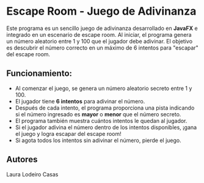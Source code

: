# Escape Room - Juego de Adivinanza

Este programa es un sencillo juego de adivinanza desarrollado en **JavaFX** e integrado en un escenario de escape room. Al iniciar, el programa genera un número aleatorio entre 1 y 100 que el jugador debe adivinar. El objetivo es descubrir el número correcto en un máximo de 6 intentos para "escapar" del escape room.

## Funcionamiento:

- Al comenzar el juego, se genera un número aleatorio secreto entre 1 y 100.
- El jugador tiene **6 intentos** para adivinar el número.
- Después de cada intento, el programa proporciona una pista indicando si el número ingresado es **mayor** o **menor** que el número secreto.
- El programa también muestra cuántos intentos le quedan al jugador.
- Si el jugador adivina el número dentro de los intentos disponibles, ¡gana el juego y logra escapar del escape room!
- Si agota todos los intentos sin adivinar el número, pierde el juego.

## Autores
Laura Lodeiro Casas